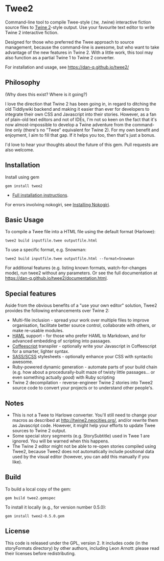 # Twee2

Command-line tool to compile Twee-style (.tw, .twine) interactive fiction source files to [Twine 2](http://twinery.org/)-style output. Use your favourite text editor to write Twine 2 interactive fiction.

Designed for those who preferred the Twee approach to source management, because the command-line is awesome, but who want to take advantage of the new features in Twine 2. With a little work, this tool may also function as a partial Twine 1 to Twine 2 converter.

For installation and usage, see https://dan-q.github.io/twee2/

## Philosophy

(Why does this exist? Where is it going?)

I love the direction that Twine 2 has been going in, in regard to ditching the old Tiddlywiki backend and making it easier than ever for developers to integrate their own CSS and Javascript into their stories. However, as a fan of plain-old text editors and not of IDEs, I'm not so keen on the fact that it's now almost-impossible to develop a Twine adventure from the command-line only (there's no "Twee" equivalent for Twine 2). For my own benefit and enjoyment, I aim to fill that gap. If it helps you too, then that's just a bonus.

I'd love to hear your thoughts about the future of this gem. Pull requests are also welcome.

## Installation

Install using gem

    gem install twee2

* [Full installation instructions](https://dan-q.github.io/twee2/install.html).

For errors involving nokogiri, see [Installing Nokogiri](http://www.nokogiri.org/tutorials/installing_nokogiri.html).

## Basic Usage

To compile a Twee file into a HTML file using the default format (Harlowe):

    twee2 build inputfile.twee outputfile.html

To use a specific format, e.g. Snowman:

    twee2 build inputfile.twee outputfile.html --format=Snowman

For additional features (e.g. listing known formats, watch-for-changes mode), run twee2 without any parameters. Or see the full documentation at https://dan-q.github.io/twee2/documentation.html.

## Special features

Aside from the obvious benefits of a "use your own editor" solution, Twee2 provides the following enhancements over Twine 2:

* Multi-file inclusion - spread your work over multiple files to improve organisation, facilitate better source control, collaborate with others, or make re-usable modules.
* [HAML](http://haml.info/) support - for those who prefer HAML to Markdown, and for advanced embedding of scripting into passages.
* [Coffeescript](http://coffeescript.org/) transpiler - optionally write your Javascript in Coffeescript for a smarter, lighter syntax.
* [SASS/SCSS](http://sass-lang.com/) stylesheets - optionally enhance your CSS with syntactic awesome.
* Ruby-powered dynamic generation - automate parts of your build chain (e.g. how about a procedurally-built maze of twisty little passages... or even something actually *good*) with Ruby scripting
* Twine 2 decompilation - reverse-engineer Twine 2 stories into Twee2 source code to convert your projects or to understand other people's.

## Notes

* This is not a Twee to Harlowe converter. You'll still need to change your macros as described at http://twine2.neocities.org/, and/or rewrite them as Javascript code. However, it might help your efforts to update Twee sources to Twine 2 output.
* Some special story segments (e.g. StorySubtitle) used in Twee 1 are ignored. You will be warned when this happens.
* The Twine 2 editor might not be able to re-open stories compiled using Twee2, because Twee2 does not automatically include positional data used by the visual editor (however, you can add this manually if you like).

## Build

To build a local copy of the gem:

	gem build twee2.gemspec

To install it locally (e.g., for version number 0.5.0):

	gem install twee2-0.5.0.gem

## License

This code is released under the GPL, version 2. It includes code (in the storyFormats directory) by other authors, including Leon Arnott: please read their licenses before redistributing.
